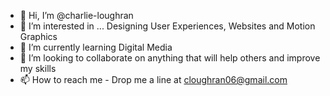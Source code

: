 - 👋 Hi, I’m @charlie-loughran
- 👀 I’m interested in ... Designing User Experiences, Websites and Motion Graphics
- 🌱 I’m currently learning Digital Media
- 💞️ I’m looking to collaborate on anything that will help others and improve my skills
- 📫 How to reach me - Drop me a line at cloughran06@gmail.com

<!---
charlie-loughran/charlie-loughran is a ✨ special ✨ repository because its `README.md` (this file) appears on your GitHub profile.
You can click the Preview link to take a look at your changes.
--->
